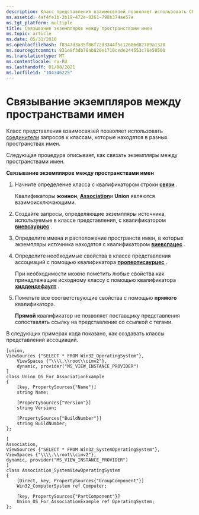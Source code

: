 ```yaml
---
description: Класс представления взаимосвязей позволяет использовать СОЕДИНИТЕЛи запросов к классам, которые находятся в разных пространствах имен.
ms.assetid: 4af4fe1b-2b19-472e-8261-798b374ae57e
ms.tgt_platform: multiple
title: Связывание экземпляров между пространствами имен
ms.topic: article
ms.date: 05/31/2018
ms.openlocfilehash: f8347d3a35f06f72d3344f5c12606d82709a1370
ms.sourcegitcommit: 831e8f3db78ab820e1710cede244553c70e50500
ms.translationtype: MT
ms.contentlocale: ru-RU
ms.lasthandoff: 01/08/2021
ms.locfileid: "104346225"
---
```

# <a name="associating-instances-between-namespaces"></a>Связывание экземпляров между пространствами имен

Класс представления взаимосвязей позволяет использовать [соединители](associators-of-statement.md) запросов к классам, которые находятся в разных пространствах имен.

Следующая процедура описывает, как связать экземпляры между пространствами имен.

**Связывание экземпляров между пространствами имен**

1.  Начните определение класса с квалификатором строки [**связи**](meta-qualifiers.md) .

    Квалификаторы **жоинон**, [**Association**](meta-qualifiers.md)и **Union** являются взаимоисключающими.

2.  Создайте запросы, определяющие экземпляры источника, используемые в классе представления, с квалификатором [**виевсаурцес**](viewsources-qualifier.md) .
3.  Определите имена и расположение пространств имен, в которых экземпляры источника находятся с квалификатором [**виевспацес**](viewspaces-qualifier.md) .
4.  Определите необходимые свойства в классе представления ассоциаций с помощью квалификатора [**пропертисаурцес**](propertysources-qualifier.md) .

    При необходимости можно пометить любые свойства как принадлежащие исходному классу с помощью квалификатора [**хиддендефаулт**](qualifiers-specific-to-the-view-provider.md) .

5.  Пометьте все соответствующие свойства с помощью **прямого** квалификатора.

    **Прямой** квалификатор не позволяет поставщику представления сопоставлять ссылку на представление со ссылкой с тегами.

В следующих примерах кода показано, как создавать классы представлений ассоциаций.

``` syntax
[union,
ViewSources {"SELECT * FROM Win32_OperatingSystem"},
    ViewSpaces {"\\\\.\\root\\cimv2"},
    dynamic, provider("MS_VIEW_INSTANCE_PROVIDER")
]
class Union_OS_For_AssociationExample
{
    [key, PropertySources{"Name"}]
    string Name;

    [PropertySources{"Version"}]
    string Version;

    [PropertySources{"BuildNumber"}]
    string BuildNumber;
};

[
Association,
ViewSources {"SELECT * FROM Win32_SystemOperatingSystem"}, 
ViewSpaces {"\\\\.\\root\\cimv2"},
dynamic, provider("MS_VIEW_INSTANCE_PROVIDER")
]
class Association_SystemViewOperatingSystem
{
    [Direct, key, PropertySources{"GroupComponent"}]
    Win32_ComputerSystem ref Computer;
    
    [key, PropertySources{"PartComponent"}]
    Union_OS_For_AssociationExample ref OperatingSystem;
};
```

 

 



